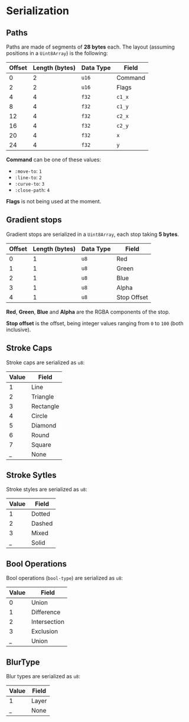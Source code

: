 # Serialization

## Paths

Paths are made of segments of **28 bytes** each. The layout (assuming positions in a `Uint8Array`) is the following:

| Offset | Length (bytes) | Data Type | Field   |
| ------ | -------------- | --------- | ------- |
| 0      | 2              | `u16`     | Command |
| 2      | 2              | `u16`     | Flags   |
| 4      | 4              | `f32`     | `c1_x`  |
| 8      | 4              | `f32`     | `c1_y`  |
| 12     | 4              | `f32`     | `c2_x`  |
| 16     | 4              | `f32`     | `c2_y`  |
| 20     | 4              | `f32`     | `x`     |
| 24     | 4              | `f32`     | `y`     |

**Command** can be one of these values:

- `:move-to`: `1`
- `:line-to`: `2`
- `:curve-to`: `3`
- `:close-path`: `4`

**Flags** is not being used at the moment.

## Gradient stops

Gradient stops are serialized in a `Uint8Array`, each stop taking **5 bytes**.

| Offset | Length (bytes) | Data Type | Field       |
| ------ | -------------- | --------- | ----------- |
| 0      | 1              | `u8`      | Red         |
| 1      | 1              | `u8`      | Green       |
| 2      | 1              | `u8`      | Blue        |
| 3      | 1              | `u8`      | Alpha       |
| 4      | 1              | `u8`      | Stop Offset |

**Red**, **Green**, **Blue** and **Alpha** are the RGBA components of the stop.

**Stop offset** is the offset, being integer values ranging from `0` to `100` (both inclusive).

## Stroke Caps

Stroke caps are serialized as `u8`:

| Value | Field     |
| ----- | --------- |
| 1     | Line      |
| 2     | Triangle  |
| 3     | Rectangle |
| 4     | Circle    |
| 5     | Diamond   |
| 6     | Round     |
| 7     | Square    |
| \_    | None      |

## Stroke Sytles

Stroke styles are serialized as `u8`:

| Value | Field  |
| ----- | ------ |
| 1     | Dotted |
| 2     | Dashed |
| 3     | Mixed  |
| \_    | Solid  |

## Bool Operations

Bool operations (`bool-type`) are serialized as `u8`:

| Value | Field        |
| ----- | ------------ |
| 0     | Union        |
| 1     | Difference   |
| 2     | Intersection |
| 3     | Exclusion    |
| \_    | Union        |

## BlurType

Blur types are serialized as `u8`:

| Value | Field        |
| ----- | ------------ |
| 1     | Layer        |
| \_    | None         |
